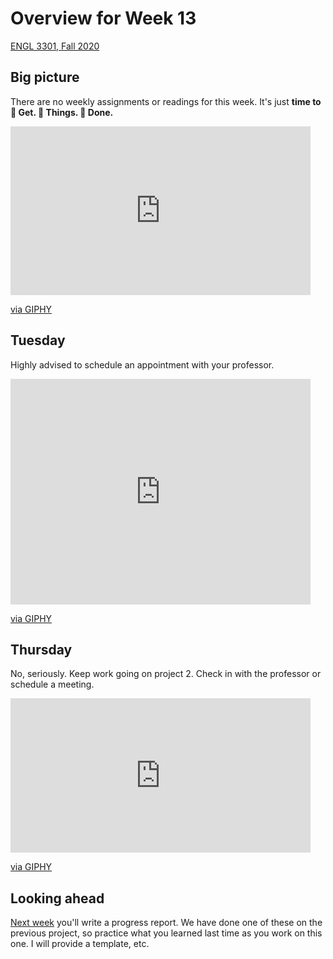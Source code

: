 # Overview for Week 13

[ENGL 3301, Fall 2020](../calendar.html)

## Big picture

There are no weekly assignments or readings for this week. It's just **time to &#x1F44F;	Get. &#x1F44F;	Things. &#x1F44F;	 Done.**


<iframe src="https://giphy.com/embed/LGWYfM9Dd7Kuc" width="480" height="270" frameBorder="0" class="giphy-embed" allowFullScreen></iframe><p><a href="https://giphy.com/gifs/internet-typing-LGWYfM9Dd7Kuc">via GIPHY</a></p>


## Tuesday

Highly advised to schedule an appointment with your professor.

<iframe src="https://giphy.com/embed/o28elTLxOjiRW" width="480" height="361" frameBorder="0" class="giphy-embed" allowFullScreen></iframe><p><a href="https://giphy.com/gifs/o28elTLxOjiRW">via GIPHY</a></p>

## Thursday

No, seriously. Keep work going on project 2. Check in with the professor or schedule a meeting.

<iframe src="https://giphy.com/embed/AhjXalGPAfJg4" width="480" height="247" frameBorder="0" class="giphy-embed" allowFullScreen></iframe><p><a href="https://giphy.com/gifs/the-it-crowd-typing-office-AhjXalGPAfJg4">via GIPHY</a></p>

## Looking ahead
[Next week](week-14-notes) you'll write a progress report. We have done one of these on the previous project, so practice what you learned last time as you work on this one. I will provide a template, etc.
